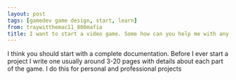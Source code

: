 ```yaml
---
layout: post
tags: [gamedev game design, start, learn]
from: traywitthemac11_808mafia
title: I want to start a video game. Some how can you help me with any ideas for my game.
---
```

I think you should start with a complete documentation. Before I ever start a project I write one usually around 3-20 pages with details about each part of the game. I do this for personal and professional projects
